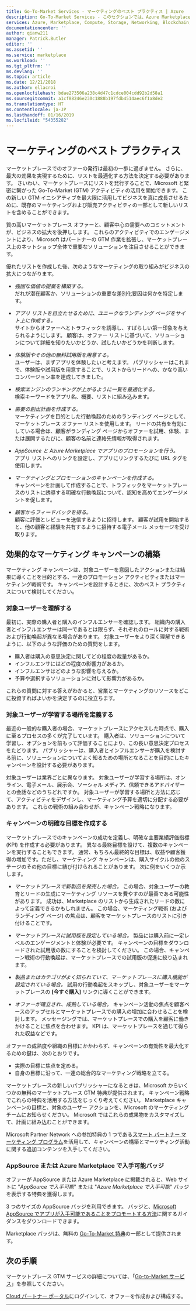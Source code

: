 ```yaml
---
title: Go-To-Market Services - マーケティングのベスト プラクティス | Azure
description: Go-To-Market Services - このセクションでは、Azure Marketplace のパブリッシャー向けのマーケティングのベスト プラクティスについて説明します
services: Azure, Marketplace, Compute, Storage, Networking, Blockchain, Security
documentationcenter: ''
author: qianw211
manager: Patrick.Butler
editor: ''
ms.assetid: ''
ms.service: marketplace
ms.workload: ''
ms.tgt_pltfrm: ''
ms.devlang: ''
ms.topic: article
ms.date: 12/21/2018
ms.author: ellacroi
ms.openlocfilehash: bdae273506a238c4d47c1cdce004cdd92b2d58a1
ms.sourcegitcommit: a1cf88246e230c1888b197fdb4514aec6f1a8de2
ms.translationtype: HT
ms.contentlocale: ja-JP
ms.lasthandoff: 01/16/2019
ms.locfileid: "54355282"
---
```

# <a name="marketing-best-practices"></a>マーケティングのベスト プラクティス

マーケットプレースでのオファーの発行は最初の一歩に過ぎません。 さらに、最大の効果を実現するために、リストを最適化する方法を決定する必要があります。 さいわい、マーケットプレースにリストを発行することで、Microsoft と緊密に繋がった Go-To-Market (GTM) アクティビティの活用を開始できます。  この新しい GTM イニシアティブを最大限に活用してビジネスを真に成長させるために、既存のマーケティングおよび販売アクティビティの一部として新しいリストを含めることができます。

質の高いマーケットプレース オファーと、顧客中心の需要へのコミットメントが、ビジネスの拡大を後押しします。 これらのアクティビティでのエンゲージメントにより、Microsoft はパートナーの GTM 作業を拡張し、マーケットプレース上のネットショップ全体で重要なソリューションを注目させることができます。

優れたリストを作成した後、次のようなマーケティングの取り組みがビジネスの拡大につながります。

* *強固な価値の提案を構築する。* <br>だれが潜在顧客か、ソリューションの重要な差別化要因は何かを特定します。

* *アプリ リストを目立たせるために、ユニークなランディング ページをサイト上に作成する。* <br> サイトからオファーへとトラフィックを誘導し、すばらしい第一印象を与えられるようにします。 顧客は、オファー リストに基づいて、ソリューションについて詳細を知りたいかどうか、試したいかどうかを判断します。

* *体験版やその他の無料試用版を用意する。* <br> ユーザーは、まずアプリを体験したいと考えます。 パブリッシャーはこれまで、体験版や試用版を用意することで、リストからリードへの、かなり高いコンバージョン率を達成してきました。

* *検索エンジンのランキングが上がるように一覧を最適化する。* <br> 検索キーワードをアプリ名、概要、リストに組み込みます。 

* *需要の創出計画を作成する。* <br> マーケティングを目的とした行動喚起のためのランディング ページとして、マーケットプレース オファー リストを使用します。 リードの共有を有効にしている場合は、顧客がランディング ページからオファーを試用、体験、または展開するたびに、顧客の名前と連絡先情報が取得されます。

* *AppSource と Azure Marketplace でアプリのプロモーションを行う。* <br> アプリ リストへのリンクを設定し、アプリにリンクするたびに URL タグを使用します。

* *マーケティングとプロモーションのキャンペーンを作成する。* <br> キャンペーンを計画して作成することで、トラフィックをマーケットプレースのリストに誘導する明確な行動喚起について、認知を高めてエンゲージメントを促します。

* *顧客からフィードバックを得る。* <br> 顧客に評価とレビューを送信するように招待します。 顧客が試用を開始すると、他の顧客と経験を共有するように招待する電子メール メッセージを受け取ります。

## <a name="build-an-effective-marketing-campaign"></a>効果的なマーケティング キャンペーンの構築

マーケティング キャンペーンは、対象ユーザーを意図したアクションまたは結果に導くことを目的とする、一連のプロモーション アクティビティまたはマーケティング戦術です。 キャンペーンを設計するときに、次のベスト プラクティスについて検討してください。

### <a name="know-your-audience"></a>対象ユーザーを理解する
最初に、実際の購入者と購入のインフルエンサーを確認します。 組織内の購入者とインフルエンサーは同一であるとは限らず、それぞれのロールに対する戦術および行動喚起が異なる場合があります。 対象ユーザーをより深く理解できるように、以下のような評価のための質問をします。

* 購入者は購入の意思決定に関してどの程度の裁量があるか。
* インフルエンサにはどの程度の影響力があるか。
* インフルエンサはどのような影響を与えるか。
* 予算や選択するソリューションに対して影響力があるか。

これらの質問に対する答えがわかると、営業とマーケティングのリソースをどこに投資すればよいかを決定するのに役立ちます。

### <a name="define-where-your-audience-learns"></a>対象ユーザーが学習する場所を定義する
最近の一般的な購入者の場合、マーケットプレースにアクセスした時点で、購入に至るプロセスの多くが完了しています。 購入者は、ソリューションについて学習し、オプションを前もって評価することにより、この長い意思決定プロセスをたどります。 パブリッシャーは、購入者とインフルエンサーが購入を検討する前に、ソリューションについてよく知るための場所となることを目的にしたキャンペーンを設計する必要があります。

対象ユーザーは業界ごとに異なります。 対象ユーザーが学習する場所は、オンライン、電子メール、展示会、ソーシャル メディア、信頼できるアドバイザーとの会話などのうちどれですか。 対象ユーザーが学習する場所と方法に応じて、アクティビティをデザインし、マーケティング予算を適切に分配する必要があります。 これらの戦術の組み合わせが、キャンペーン戦略になります。

### <a name="create-clear-campaign-goals"></a>キャンペーンの明確な目標を作成する

マーケットプレースでのキャンペーンの成功を定義し、明確な主要業績評価指標 (KPI) を作成する必要があります。 異なる最終目標を設けて、複数のキャンペーンを実行することもできます。 通常、もちろん最終的な目標は、収益や顧客獲得の増加です。ただし、マーケティング キャンペーンは、購入サイクルの他のステージのその他の目標に結び付けられることがあります。 次に例をいくつか示します。

* *マーケットプレースで新製品を発売した場合。* この場合、対象ユーザーの教育とリードの生成にマーケティング リソースを費やすのが最善である可能性があります。 成功は、Marketplace のリストから生成されたリードの数によって定義できるかもしれません。 この場合、マーケティング戦術 (およびランディング ページ) の焦点は、顧客をマーケットプレースのリストに引き付けることです。

* *マーケットプレースに試用版を設定している場合。* 製品には購入前に一定レベルのエンゲージメントと体験が必要です。 キャンペーンの目標をダウンロードされた試用版の数にすることを検討してください。 この場合、キャンペーン戦術の行動喚起は、マーケットプレースでの試用版の促進に絞り込まれます。

* *製品またはカテゴリがよく知られていて、マーケットプレースに購入機能が設定されている場合。* 試用の行動喚起をスキップし、対象ユーザーをマーケットプレースの **[今すぐ購入]** リンクに導くことができます。

* *オファーが確立され、成熟している場合。* キャンペーン活動の焦点を顧客ベースのアップセルとマーケットプレースでの購入の増加に合わせることを検討します。 メッセージングでは、マーケットプレースでの購入を顧客に働きかけることに焦点を合わせます。 KPI は、マーケットプレースを通じて得られた収益などです。

オファーの成熟度や組織の目標にかかわらず、キャンペーンの有効性を最大化するための鍵は、次のとおりです。

* 実際の目標に焦点を定める。
* 自身の目標に沿って、一連の総合的なマーケティング戦略を立てる。

マーケットプレースの新しいパブリッシャーになるときは、Microsoft からいくつかの無料のマーケットプレース GTM 特典が提供されます。 キャンペーン戦略でこれらの特典を活用する方法をじっくり考えてください。 Marketplace キャンペーンの目標と、対象のユーザー アクションを、Microsoft のマーケティング チームにお知らせください。 Microsoft ではこれらの成果物をカスタマイズして、計画に組み込むことができます。

Microsoft Partner Network への参加特典の 1 つである[スマート パートナー マーケティング プログラム](https://partner.microsoft.com/smart-partner-marketing)を活用して、キャンペーンの構築とマーケティング活動に関する追加コンテンツを入手してください。

### <a name="available-on-appsource-or-azure-marketplace-badge"></a>AppSource または Azure Marketplace で入手可能バッジ

オファーが AppSource または Azure Marketplace に掲載されると、Web サイトに "*AppSource で入手可能*" または "*Azure Marketplace で入手可能*" バッジを表示する特典を獲得します。

3 つのサイズの AppSource バッジを利用できます。 バッジと、[Microsoft AppSource でアプリが入手可能であることをプロモートする方法](https://appsource.microsoft.com/blogs/promote-your-app-s-availability-on-microsoft-appsource)に関するガイダンスをダウンロードできます。

Marketplace バッジは、無料の [Go-To-Market 特典](./gtm-your-marketplace-benefits.md)の一部として提供されます。

## <a name="next-steps"></a>次の手順

マーケットプレース GTM サービスの詳細については、「[Go-to-Market サービス](https://partner.microsoft.com/reach-customers/gtm)」を参照してください。

[Cloud パートナー ポータル](https://cloudpartner.azure.com)にログインして、オファーを作成および構成する。

---